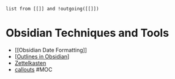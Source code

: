 
```dataview 
list from [[]] and !outgoing([[]]) 
```

# Obsidian Techniques and Tools
- [[Obsidian Date Formatting]]
- [[Outlines in Obsidian](app://obsidian.md/Outlines%20in%20Obsidian.md)]
- [Zettelkasten](app://obsidian.md/Zettelkasten.md)
- [callouts](app://obsidian.md/callouts.md)
#MOC